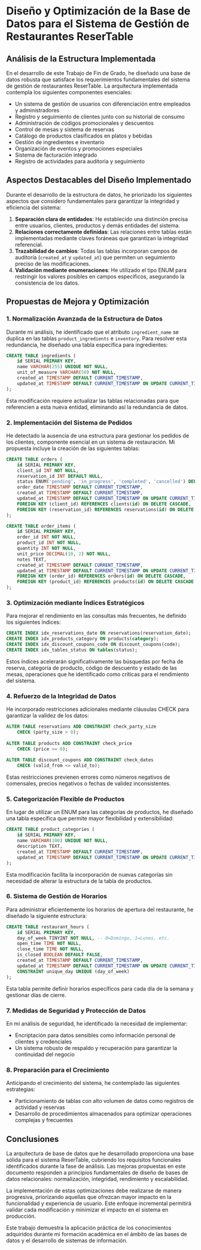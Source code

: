 # Diseño y Optimización de la Base de Datos para el Sistema de Gestión de Restaurantes ReserTable

## Análisis de la Estructura Implementada

En el desarrollo de este Trabajo de Fin de Grado, he diseñado una base de datos robusta que satisface los requerimientos fundamentales del sistema de gestión de restaurantes ReserTable. La arquitectura implementada contempla los siguientes componentes esenciales:

- Un sistema de gestión de usuarios con diferenciación entre empleados y administradores
- Registro y seguimiento de clientes junto con su historial de consumo
- Administración de códigos promocionales y descuentos
- Control de mesas y sistema de reservas
- Catálogo de productos clasificados en platos y bebidas
- Gestión de ingredientes e inventario
- Organización de eventos y promociones especiales
- Sistema de facturación integrado
- Registro de actividades para auditoría y seguimiento

## Aspectos Destacables del Diseño Implementado

Durante el desarrollo de la estructura de datos, he priorizado los siguientes aspectos que considero fundamentales para garantizar la integridad y eficiencia del sistema:

1. **Separación clara de entidades**: He establecido una distinción precisa entre usuarios, clientes, productos y demás entidades del sistema.
2. **Relaciones correctamente definidas**: Las relaciones entre tablas están implementadas mediante claves foráneas que garantizan la integridad referencial.
3. **Trazabilidad de cambios**: Todas las tablas incorporan campos de auditoría (`created_at` y `updated_at`) que permiten un seguimiento preciso de las modificaciones.
4. **Validación mediante enumeraciones**: He utilizado el tipo ENUM para restringir los valores posibles en campos específicos, asegurando la consistencia de los datos.

## Propuestas de Mejora y Optimización

### 1. Normalización Avanzada de la Estructura de Datos

Durante mi análisis, he identificado que el atributo `ingredient_name` se duplica en las tablas `product_ingredients` e `inventory`. Para resolver esta redundancia, he diseñado una tabla específica para ingredientes:

```sql
CREATE TABLE ingredients (
    id SERIAL PRIMARY KEY,
    name VARCHAR(255) UNIQUE NOT NULL,
    unit_of_measure VARCHAR(50) NOT NULL,
    created_at TIMESTAMP DEFAULT CURRENT_TIMESTAMP,
    updated_at TIMESTAMP DEFAULT CURRENT_TIMESTAMP ON UPDATE CURRENT_TIMESTAMP
);
```

Esta modificación requiere actualizar las tablas relacionadas para que referencien a esta nueva entidad, eliminando así la redundancia de datos.

### 2. Implementación del Sistema de Pedidos

He detectado la ausencia de una estructura para gestionar los pedidos de los clientes, componente esencial en un sistema de restauración. Mi propuesta incluye la creación de las siguientes tablas:

```sql
CREATE TABLE orders (
    id SERIAL PRIMARY KEY,
    client_id INT NOT NULL,
    reservation_id INT DEFAULT NULL,
    status ENUM('pending', 'in_progress', 'completed', 'cancelled') DEFAULT 'pending',
    order_date TIMESTAMP DEFAULT CURRENT_TIMESTAMP,
    created_at TIMESTAMP DEFAULT CURRENT_TIMESTAMP,
    updated_at TIMESTAMP DEFAULT CURRENT_TIMESTAMP ON UPDATE CURRENT_TIMESTAMP,
    FOREIGN KEY (client_id) REFERENCES clients(id) ON DELETE CASCADE,
    FOREIGN KEY (reservation_id) REFERENCES reservations(id) ON DELETE SET NULL
);

CREATE TABLE order_items (
    id SERIAL PRIMARY KEY,
    order_id INT NOT NULL,
    product_id INT NOT NULL,
    quantity INT NOT NULL,
    unit_price DECIMAL(10, 2) NOT NULL,
    notes TEXT,
    created_at TIMESTAMP DEFAULT CURRENT_TIMESTAMP,
    updated_at TIMESTAMP DEFAULT CURRENT_TIMESTAMP ON UPDATE CURRENT_TIMESTAMP,
    FOREIGN KEY (order_id) REFERENCES orders(id) ON DELETE CASCADE,
    FOREIGN KEY (product_id) REFERENCES products(id) ON DELETE CASCADE
);
```

### 3. Optimización mediante Índices Estratégicos

Para mejorar el rendimiento en las consultas más frecuentes, he definido los siguientes índices:

```sql
CREATE INDEX idx_reservations_date ON reservations(reservation_date);
CREATE INDEX idx_products_category ON products(category);
CREATE INDEX idx_discount_coupons_code ON discount_coupons(code);
CREATE INDEX idx_tables_status ON tables(status);
```

Estos índices acelerarán significativamente las búsquedas por fecha de reserva, categoría de producto, código de descuento y estado de las mesas, operaciones que he identificado como críticas para el rendimiento del sistema.

### 4. Refuerzo de la Integridad de Datos

He incorporado restricciones adicionales mediante cláusulas CHECK para garantizar la validez de los datos:

```sql
ALTER TABLE reservations ADD CONSTRAINT check_party_size 
    CHECK (party_size > 0);
    
ALTER TABLE products ADD CONSTRAINT check_price 
    CHECK (price >= 0);
    
ALTER TABLE discount_coupons ADD CONSTRAINT check_dates 
    CHECK (valid_from <= valid_to);
```

Estas restricciones previenen errores como números negativos de comensales, precios negativos o fechas de validez inconsistentes.

### 5. Categorización Flexible de Productos

En lugar de utilizar un ENUM para las categorías de productos, he diseñado una tabla específica que permite mayor flexibilidad y extensibilidad:

```sql
CREATE TABLE product_categories (
    id SERIAL PRIMARY KEY,
    name VARCHAR(100) UNIQUE NOT NULL,
    description TEXT,
    created_at TIMESTAMP DEFAULT CURRENT_TIMESTAMP,
    updated_at TIMESTAMP DEFAULT CURRENT_TIMESTAMP ON UPDATE CURRENT_TIMESTAMP
);
```

Esta modificación facilita la incorporación de nuevas categorías sin necesidad de alterar la estructura de la tabla de productos.

### 6. Sistema de Gestión de Horarios

Para administrar eficientemente los horarios de apertura del restaurante, he diseñado la siguiente estructura:

```sql
CREATE TABLE restaurant_hours (
    id SERIAL PRIMARY KEY,
    day_of_week TINYINT NOT NULL, -- 0=Domingo, 1=Lunes, etc.
    open_time TIME NOT NULL,
    close_time TIME NOT NULL,
    is_closed BOOLEAN DEFAULT FALSE,
    created_at TIMESTAMP DEFAULT CURRENT_TIMESTAMP,
    updated_at TIMESTAMP DEFAULT CURRENT_TIMESTAMP ON UPDATE CURRENT_TIMESTAMP,
    CONSTRAINT unique_day UNIQUE (day_of_week)
);
```

Esta tabla permite definir horarios específicos para cada día de la semana y gestionar días de cierre.

### 7. Medidas de Seguridad y Protección de Datos

En mi análisis de seguridad, he identificado la necesidad de implementar:

- Encriptación para datos sensibles como información personal de clientes y credenciales
- Un sistema robusto de respaldo y recuperación para garantizar la continuidad del negocio

### 8. Preparación para el Crecimiento

Anticipando el crecimiento del sistema, he contemplado las siguientes estrategias:

- Particionamiento de tablas con alto volumen de datos como registros de actividad y reservas
- Desarrollo de procedimientos almacenados para optimizar operaciones complejas y frecuentes

## Conclusiones

La arquitectura de base de datos que he desarrollado proporciona una base sólida para el sistema ReserTable, cubriendo los requisitos funcionales identificados durante la fase de análisis. Las mejoras propuestas en este documento responden a principios fundamentales de diseño de bases de datos relacionales: normalización, integridad, rendimiento y escalabilidad.

La implementación de estas optimizaciones debe realizarse de manera progresiva, priorizando aquellas que ofrezcan mayor impacto en la funcionalidad y experiencia de usuario. Este enfoque incremental permitirá validar cada modificación y minimizar el impacto en el sistema en producción.

Este trabajo demuestra la aplicación práctica de los conocimientos adquiridos durante mi formación académica en el ámbito de las bases de datos y el desarrollo de sistemas de información.
